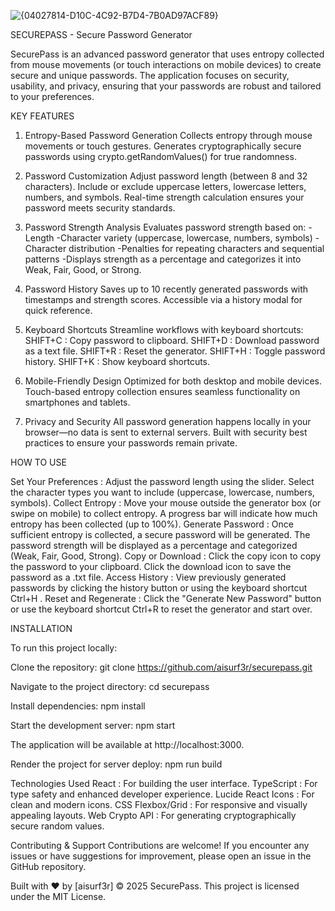 ![{04027814-D10C-4C92-B7D4-7B0AD97ACF89}](https://github.com/user-attachments/assets/85d9529d-54cc-49e1-bcb3-600384ebf0e8)


SECUREPASS - Secure Password Generator

SecurePass is an advanced password generator that uses entropy collected from mouse movements (or touch interactions on mobile devices) to create secure and unique passwords. The application focuses on security, usability, and privacy, ensuring that your passwords are robust and tailored to your preferences.

KEY FEATURES

1. Entropy-Based Password Generation
Collects entropy through mouse movements or touch gestures.
Generates cryptographically secure passwords using crypto.getRandomValues() for true randomness.

2. Password Customization
Adjust password length (between 8 and 32 characters).
Include or exclude uppercase letters, lowercase letters, numbers, and symbols.
Real-time strength calculation ensures your password meets security standards.

3. Password Strength Analysis
Evaluates password strength based on:
-Length
-Character variety (uppercase, lowercase, numbers, symbols)
-Character distribution
-Penalties for repeating characters and sequential patterns
-Displays strength as a percentage and categorizes it into Weak, Fair, Good, or Strong.

4. Password History
Saves up to 10 recently generated passwords with timestamps and strength scores.
Accessible via a history modal for quick reference.

5. Keyboard Shortcuts
Streamline workflows with keyboard shortcuts:
SHIFT+C : Copy password to clipboard.
SHIFT+D : Download password as a text file.
SHIFT+R : Reset the generator.
SHIFT+H : Toggle password history.
SHIFT+K : Show keyboard shortcuts.

6. Mobile-Friendly Design
Optimized for both desktop and mobile devices.
Touch-based entropy collection ensures seamless functionality on smartphones and tablets.

7. Privacy and Security
All password generation happens locally in your browser—no data is sent to external servers.
Built with security best practices to ensure your passwords remain private.

HOW TO USE

Set Your Preferences : Adjust the password length using the slider.
Select the character types you want to include (uppercase, lowercase, numbers, symbols).
Collect Entropy : Move your mouse outside the generator box (or swipe on mobile) to collect entropy.
A progress bar will indicate how much entropy has been collected (up to 100%).
Generate Password : Once sufficient entropy is collected, a secure password will be generated.
The password strength will be displayed as a percentage and categorized (Weak, Fair, Good, Strong).
Copy or Download : Click the copy icon to copy the password to your clipboard.
Click the download icon to save the password as a .txt file.
Access History : View previously generated passwords by clicking the history button or using the keyboard shortcut Ctrl+H .
Reset and Regenerate : Click the "Generate New Password" button or use the keyboard shortcut Ctrl+R to reset the generator and start over.

INSTALLATION 

To run this project locally:

Clone the repository: git clone https://github.com/aisurf3r/securepass.git

Navigate to the project directory: cd securepass

Install dependencies: npm install

Start the development server: npm start

The application will be available at http://localhost:3000.

Render the project for server deploy: npm run build

Technologies Used
React : For building the user interface.
TypeScript : For type safety and enhanced developer experience.
Lucide React Icons : For clean and modern icons.
CSS Flexbox/Grid : For responsive and visually appealing layouts.
Web Crypto API : For generating cryptographically secure random values.

Contributing & Support
Contributions are welcome! If you encounter any issues or have suggestions for improvement, please open an issue in the GitHub repository.


 Built with ❤️ by [aisurf3r]
© 2025 SecurePass. This project is licensed under the MIT License. 
